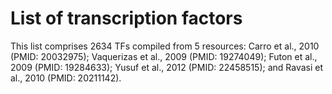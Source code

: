 # List of transcription factors
This list comprises 2634 TFs compiled from 5 resources: Carro et al., 2010 (PMID: 20032975); Vaquerizas et al., 2009 (PMID: 19274049); Futon et al., 2009 (PMID: 19284633); Yusuf et al., 2012 (PMID: 22458515); and Ravasi et al., 2010 (PMID: 20211142).
